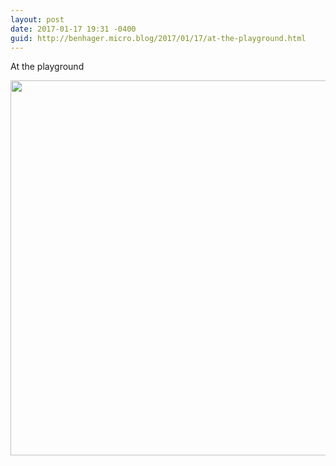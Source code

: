 ```yaml
---
layout: post
date: 2017-01-17 19:31 -0400
guid: http://benhager.micro.blog/2017/01/17/at-the-playground.html
---
```

At the playground

<img src="http://hager.blog/uploads/2017/a6917d6fbc.jpg" width="600" height="600" />
